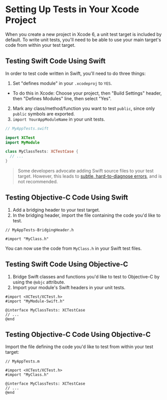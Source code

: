 # Setting Up Tests in Your Xcode Project

When you create a new project in Xcode 6, a unit test target is included
by default. To write unit tests, you'll need to be able to use your main
target's code from within your test target.

## Testing Swift Code Using Swift

In order to test code written in Swift, you'll need to do three things:

1. Set "defines module" in your `.xcodeproj` to `YES`.

  * To do this in Xcode: Choose your project, then "Build Settings" header, then "Defines Modules" line, then select "Yes".

2. Mark any class/method/function you want to test `public`, since only
   `public` symbols are exported.
3. `import YourAppModuleName` in your unit tests.

```swift
// MyAppTests.swift

import XCTest
import MyModule

class MyClassTests: XCTestCase {
  // ...
}
```

> Some developers advocate adding Swift source files to your test target.
However, this leads to [subtle, hard-to-diagnose
errors](https://github.com/Quick/Quick/issues/91), and is not
recommended.

## Testing Objective-C Code Using Swift

1. Add a bridging header to your test target.
2. In the bridging header, import the file containing the code you'd like to test.

```objc
// MyAppTests-BridgingHeader.h

#import "MyClass.h"
```

You can now use the code from `MyClass.h` in your Swift test files.

## Testing Swift Code Using Objective-C

1. Bridge Swift classes and functions you'd like to test to Objective-C by
   using the `@objc` attribute.
2. Import your module's Swift headers in your unit tests.

```objc
#import <XCTest/XCTest.h>
#import "MyModule-Swift.h"

@interface MyClassTests: XCTestCase
// ...
@end
```

## Testing Objective-C Code Using Objective-C

Import the file defining the code you'd like to test from within your test target:

```objc
// MyAppTests.m

#import <XCTest/XCTest.h>
#import "MyClass.h"

@interface MyClassTests: XCTestCase
// ...
@end
```
